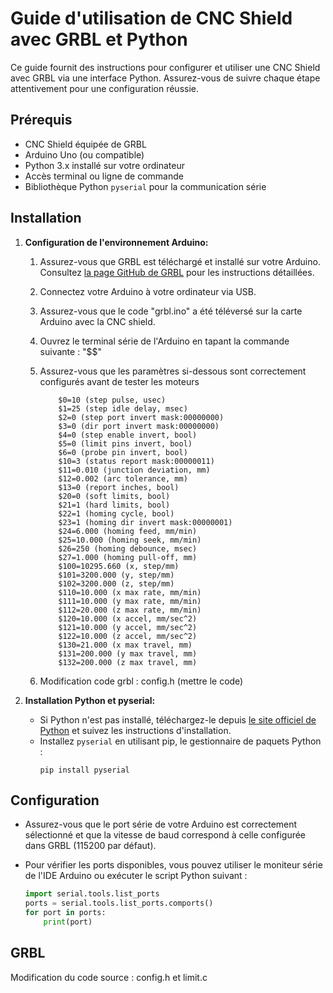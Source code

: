 # Guide d'utilisation de CNC Shield avec GRBL et Python

Ce guide fournit des instructions pour configurer et utiliser une CNC Shield avec GRBL via une interface Python. Assurez-vous de suivre chaque étape attentivement pour une configuration réussie.

## Prérequis

- CNC Shield équipée de GRBL
- Arduino Uno (ou compatible)
- Python 3.x installé sur votre ordinateur
- Accès terminal ou ligne de commande
- Bibliothèque Python `pyserial` pour la communication série

## Installation

1. **Configuration de l'environnement Arduino:**
   1. Assurez-vous que GRBL est téléchargé et installé sur votre Arduino. Consultez [la page GitHub de GRBL](https://github.com/gnea/grbl) pour les instructions détaillées.
    2. Connectez votre Arduino à votre ordinateur via USB.

    3. Assurez-vous que le code "grbl.ino" a été téléversé sur la carte Arduino avec la CNC shield.

    4. Ouvrez le terminal série de l'Arduino en tapant la commande suivante : "$$"

    5. Assurez-vous que les paramètres si-dessous sont correctement configurés avant de tester les moteurs
        ```
            $0=10 (step pulse, usec)
            $1=25 (step idle delay, msec)
            $2=0 (step port invert mask:00000000)
            $3=0 (dir port invert mask:00000000)
            $4=0 (step enable invert, bool)
            $5=0 (limit pins invert, bool)
            $6=0 (probe pin invert, bool)
            $10=3 (status report mask:00000011)
            $11=0.010 (junction deviation, mm)
            $12=0.002 (arc tolerance, mm)
            $13=0 (report inches, bool)
            $20=0 (soft limits, bool)
            $21=1 (hard limits, bool)
            $22=1 (homing cycle, bool)
            $23=1 (homing dir invert mask:00000001)
            $24=6.000 (homing feed, mm/min)
            $25=10.000 (homing seek, mm/min)
            $26=250 (homing debounce, msec)
            $27=1.000 (homing pull-off, mm)
            $100=10295.660 (x, step/mm)
            $101=3200.000 (y, step/mm)
            $102=3200.000 (z, step/mm)
            $110=10.000 (x max rate, mm/min)
            $111=10.000 (y max rate, mm/min)
            $112=20.000 (z max rate, mm/min)
            $120=10.000 (x accel, mm/sec^2)
            $121=10.000 (y accel, mm/sec^2)
            $122=10.000 (z accel, mm/sec^2)
            $130=21.000 (x max travel, mm)
            $131=200.000 (y max travel, mm)
            $132=200.000 (z max travel, mm)
        ```
    6. Modification code grbl : config.h (mettre le code)


2. **Installation Python et pyserial:**
   - Si Python n'est pas installé, téléchargez-le depuis [le site officiel de Python](https://www.python.org/downloads/) et suivez les instructions d'installation.
   - Installez `pyserial` en utilisant pip, le gestionnaire de paquets Python :
     ```
     pip install pyserial
     ```

## Configuration

- Assurez-vous que le port série de votre Arduino est correctement sélectionné et que la vitesse de baud correspond à celle configurée dans GRBL (115200 par défaut).
- Pour vérifier les ports disponibles, vous pouvez utiliser le moniteur série de l'IDE Arduino ou exécuter le script Python suivant :

  ```python
  import serial.tools.list_ports
  ports = serial.tools.list_ports.comports()
  for port in ports:
      print(port)
    ```

## GRBL

Modification du code source : config.h et limit.c

